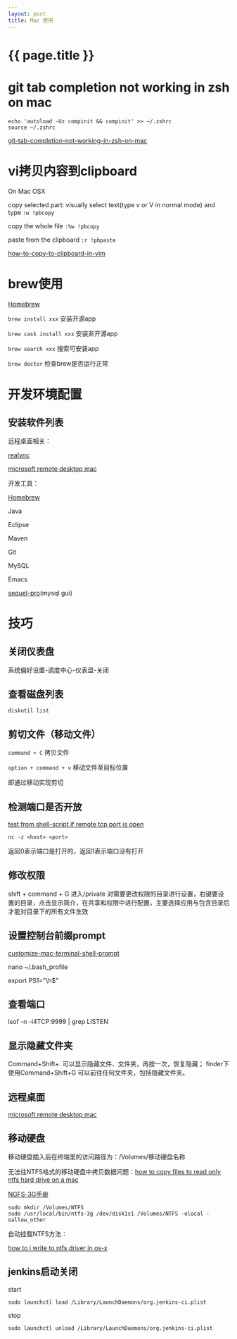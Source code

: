 ```yaml
---
layout: post
title: Mac 使用 
---
```

{{ page.title }}
=============

# git tab completion not working in zsh on mac

```
echo 'autoload -Uz compinit && compinit' >> ~/.zshrc
source ~/.zshrc
```

[git-tab-completion-not-working-in-zsh-on-mac](https://stackoverflow.com/a/58517668)

# vi拷贝内容到clipboard

On Mac OSX

copy selected part: visually select text(type v or V in normal mode) and type `:w !pbcopy`

copy the whole file `:%w !pbcopy`

paste from the clipboard `:r !pbpaste`

[how-to-copy-to-clipboard-in-vim](https://stackoverflow.com/a/15971506)


# brew使用

[Homebrew](https://brew.sh)

`brew install xxx` 安装开源app

`brew cask install xxx` 安装非开源app

`brew search xxx` 搜索可安装app

`brew doctor` 检查brew是否运行正常

# 开发环境配置

## 安装软件列表

   远程桌面相关：
   
   [realvnc](https://www.realvnc.com/en/connect/download/vnc/)
   
   [microsoft remote desktop mac](https://docs.microsoft.com/en-us/windows-server/remote/remote-desktop-services/clients/remote-desktop-mac) 

   开发工具：
   
   [Homebrew](https://brew.sh/)
   
   Java
   
   Eclipse
   
   Maven
   
   Git
   
   MySQL
   
   Emacs
   
   [sequel-pro](https://sequelpro.com/)(mysql gui)


# 技巧

## 关闭仪表盘

系统偏好设置-调度中心-仪表盘-关闭

## 查看磁盘列表

`diskutil list`


## 剪切文件（移动文件）

`command + C` 拷贝文件

`option + command + v` 移动文件至目标位置

即通过移动实现剪切

## 检测端口是否开放

[test from shell-script if remote tcp port is open](https://stackoverflow.com/questions/4922943/test-from-shell-script-if-remote-tcp-port-is-open)

`nc -z <host> <port>`

返回0表示端口是打开的，返回1表示端口没有打开

## 修改权限

shift + command + G 进入/private 对需要更改权限的目录进行设置，右键要设置的目录，点击显示简介，在共享和权限中进行配置，主要选择应用与包含目录后才能对目录下的所有文件生效

## 设置控制台前缀prompt

[customize-mac-terminal-shell-prompt](https://stackoverflow.com/questions/14416274/how-to-suppress-or-customize-mac-terminal-shell-prompt)

nano ~/.bash_profile

export PS1="\h$"

## 查看端口
lsof -n -i4TCP:9999 | grep LISTEN

## 显示隐藏文件夹
Command+Shift+. 可以显示隐藏文件、文件夹，再按一次，恢复隐藏；
finder下使用Command+Shift+G 可以前往任何文件夹，包括隐藏文件夹。

## 远程桌面
[microsoft remote desktop mac](https://docs.microsoft.com/en-us/windows-server/remote/remote-desktop-services/clients/remote-desktop-mac) 

## 移动硬盘

移动硬盘插入后在终端里的访问路径为：/Volumes/移动硬盘名称

无法往NTFS格式的移动硬盘中拷贝数据问题：[how to copy files to read only ntfs hard drive on a mac](https://superuser.com/questions/338607/how-to-copy-files-to-read-only-ntfs-hard-drive-on-a-mac)


[NGFS-3G手册](https://github.com/osxfuse/osxfuse/wiki/NTFS-3G)

    sudo mkdir /Volumes/NTFS
    sudo /usr/local/bin/ntfs-3g /dev/disk1s1 /Volumes/NTFS -olocal -oallow_other
    

自动挂载NTFS方法：

[how to i write to ntfs driver in os-x](https://apple.stackexchange.com/questions/20889/how-do-i-write-to-ntfs-drives-in-os-x)


## jenkins启动关闭

start

    sudo launchctl load /Library/LaunchDaemons/org.jenkins-ci.plist

stop

    sudo launchctl unload /Library/LaunchDaemons/org.jenkins-ci.plist
